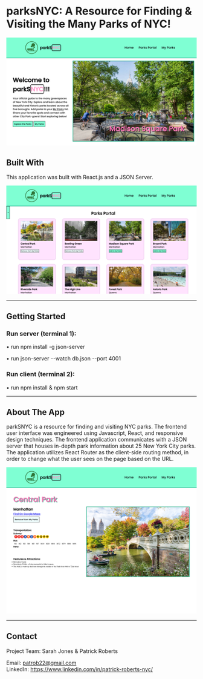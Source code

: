 # parksNYC: A Resource for Finding & Visiting the Many Parks of NYC!

![homepage](screenshots/parksnyc1.png)

## Built With
This application was built with React.js and a JSON Server.

![park_portal](screenshots/parkportal.png)

***

## Getting Started

### Run server (terminal 1): 
• run npm install -g json-server

• run json-server --watch db.json --port 4001

### Run client (terminal 2): 

• run npm install & npm start

***

## About The App

parkSNYC is a resource for finding and visiting NYC parks. The frontend user interface was engineered using Javascript, React, and responsive design techniques. The frontend application communicates with a JSON server that houses in-depth park information about 25 New York City parks. The application utilizes React Router as the client-side routing method, in order to change what the user sees on the page based on the URL.


![park_page](screenshots/parkpage.png)

***


## Contact
Project Team: Sarah Jones & Patrick Roberts

Email: patrob22@gmail.com <br>
LinkedIn: https://www.linkedin.com/in/patrick-roberts-nyc/